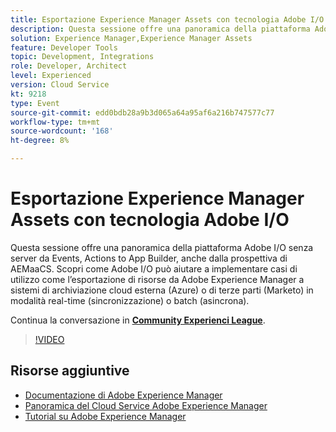```yaml
---
title: Esportazione Experience Manager Assets con tecnologia Adobe I/O
description: Questa sessione offre una panoramica della piattaforma Adobe I/O senza server da Events, Actions to App Builder, anche dalla prospettiva di AEMaaCS. Scopri come Adobe I/O può aiutare a implementare casi di utilizzo come l’esportazione di risorse da Adobe Experience Manager a sistemi di archiviazione cloud esterna (Azure) o di terze parti (Marketo) in modalità real-time (sincronizzazione) o batch (asincrona).
solution: Experience Manager,Experience Manager Assets
feature: Developer Tools
topic: Development, Integrations
role: Developer, Architect
level: Experienced
version: Cloud Service
kt: 9218
type: Event
source-git-commit: edd0bdb28a9b3d065a64a95af6a216b747577c77
workflow-type: tm+mt
source-wordcount: '168'
ht-degree: 8%

---
```


# Esportazione Experience Manager Assets con tecnologia Adobe I/O

Questa sessione offre una panoramica della piattaforma Adobe I/O senza server da Events, Actions to App Builder, anche dalla prospettiva di AEMaaCS. Scopri come Adobe I/O può aiutare a implementare casi di utilizzo come l’esportazione di risorse da Adobe Experience Manager a sistemi di archiviazione cloud esterna (Azure) o di terze parti (Marketo) in modalità real-time (sincronizzazione) o batch (asincrona).

Continua la conversazione in **[Community Experienci League](https://adobe.ly/3mkDXo6)**.

>[!VIDEO](https://video.tv.adobe.com/v/337842/?quality=12&learn=on&hidetitle=true)

## Risorse aggiuntive

- [Documentazione di Adobe Experience Manager ](https://experienceleague.adobe.com/docs/experience-manager-cloud-service.html?lang=it)
- [Panoramica del Cloud Service Adobe Experience Manager](https://experienceleague.adobe.com/docs/experience-manager-cloud-service/overview/home.html)
- [Tutorial su Adobe Experience Manager](https://experienceleague.adobe.com/docs/experience-manager-tutorials.html)
